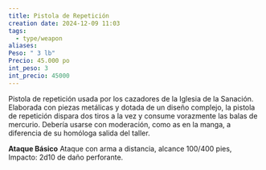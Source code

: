 ```yaml
---
title: Pistola de Repetición
creation date: 2024-12-09 11:03
tags:
  - type/weapon
aliases: 
Peso: " 3 lb"
Precio: 45.000 po
int_peso: 3
int_precio: 45000
---
```

Pistola de repetición usada por los cazadores de la Iglesia de la Sanación. Elaborada con piezas metálicas y dotada de un diseño complejo, la pistola de repetición dispara dos tiros a la vez y consume vorazmente las balas de mercurio. Debería usarse con moderación, como as en la manga, a diferencia de su homóloga salida del taller.  

**Ataque Básico**
Ataque con arma a distancia, alcance 100/400 pies, 
Impacto: 2d10  de daño perforante.